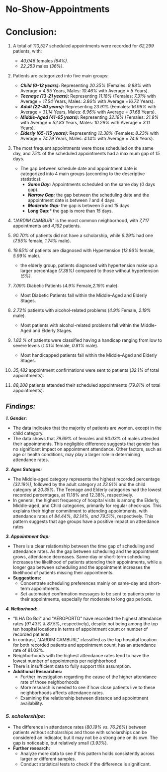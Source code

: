 # No-Show-Appointments
# Conclusion:
1. A total of *110,527* scheduled appointments were recorded for *62,299* patients, with:
    - *40,046* females *(64%)*.
    - *22,253* males *(36%)*.

2. Patients are categorized into five main groups:
    - ***Child (0-12 years):*** Representing *20.35%* (Females: *9.88%* with Average = *4.95* Years, Males: *10.46%* with Average = *5* Years).
    - ***Teenage (13-21 years):*** Representing *11.18%* (Females: *7.31%* with Average = *17.54* Years, Males: *3.86%* with Average =*16.72* Years).
    - ***Adult (22-40 years):*** Representing *23.91%* (Females: *16.96%* with Average = *31.14* Years, Males: *6.96%* with Average = *31.68* Years).
    - ***Middle-Aged (41-65 years):*** Representing *32.19%* (Females: *21.9%* with Average = *52.83* Years, Males: *10.29%* with Average = *3.11* Years).
    - ***Elderly (65-115 years):*** Representing *12.38%* (Females: *8.23%* with Average = *74.79* Years, Males: *4.14%* with Average = *74.6* Years).

3. The most frequent appointments were those scheduled on the same day, and *75%* of the scheduled appointments had a maximum gap of *15* days.
    - The gap between schedule date and appointment date is categorized into 4 main groups (according to the descriptive statistics):
        - ***Same Day:*** Appointments scheduled on the same day (*0* days gap).
        - ***Narrow Gap:*** the gap between the scheduling date and the appointment date is between *1* and *4* days.
        - ***Moderate Gap:*** the gap is between *5* and *15* days.
        - **Long Gap:*** the gap is more than *15* days.

4. *"JARDIM CAMBURI"* is the most common neighborhood, with *7,717* appointments and *4,192* patients.

5. *90.70%* of patients did not have a scholarship, while *9.29%* had one (*7.55%* female, *1.74%* male).

6. *19.65%* of patients are diagnosed with Hypertension (*13.66%* female, *5.99%* male).
    - the elderly group, patients diagnosed with hypertension make up a larger percentage *(7.38%)* compared to those without hypertension *(5%)*.

7. *7.09%* Diabetic Patients (*4.9%* Female,*2.19%* male).
    - Most Diabetic Patients fall within the Middle-Aged and Elderly Stages.

8. *2.72%* patients with alcohol-related problems (*4.9%* Female, *2.19%* male).
    - Most patients with alcohol-related problems fall within the Middle-Aged and Elderly Stages.

9. *1.82 %* of patients were classified having a handicap ranging from low to severe levels (*1.01%* female, *0.81%* male). 
    - Most handicapped patients fall within the Middle-Aged and Elderly Stages.

10. *35,482* appointment confirmations were sent to patients (*32.1%* of total appointments).

11. *88,208* patients attended their scheduled appointments (*79.81%* of total appointments).

## ***Findings:***
***1. Gender:***
- The data indicates that the majority of patients are women, except in the child category.
- The data shows that *79.69%* of females and *80.03%* of males attended their appointments. This negligible difference suggests that gender has no significant impact on appointment attendance. Other factors, such as age or health conditions, may play a larger role in determining attendance rates.

***2. Ages Satages:***
- The Middle-aged category represents the highest recorded percentage _(32.19%)_, followed by the adult category at *23.91%* and the child category at *20.35%*. The Teenage and Elderly categories had the lowest recorded percentages, at 11.18% and 12.38%, respectively.
- In general, the highest frequency of hospital visits is among the Elderly, Middle-aged, and Child categories, primarily for regular check-ups. This explains their higher commitment to attending appointments, with attendance rates of _84.44%, 82.14%, and 79.51%_, respectively. This pattern suggests that age groups have a positive impact on attendance rates

***3. Appointment Gap:***
- There is a clear relationship between the time gap of scheduling and attendance rates. As the gap between scheduling and the appointment grows, attendance decreases. Same-day or short-term scheduling increases the likelihood of patients attending their appointments, while a longer gap between scheduling and the appointment increases the likelihood of patients missing their appointments.
- **Suggestions:**
    - Concentrate scheduling preferences mainly on same-day and short-term appointments.
    - Set automated confirmation messages to be sent to patients prior to their appointments, especially for moderate to long gap periods.

***4. Neiborhood:***
- "ILHA Do Boi" and "AEROPORTO" have recorded the highest attendance rates (*91.43% & 87.5%*, respectively), despite not being among the top ten hospital locations in terms of appointment count or number of recorded patients.
- In contrast, "JARDIM CAMBURI," classified as the top hospital location for both recorded patients and appointment count, has an attendance rate of 81.02%.
- Neighborhoods with the highest attendance rates tend to have the lowest number of appointments per neighborhood
- There is insufficient data to fully support this assumption.
- **Additional Researches:**
    -  Further investigation regarding the cause of the higher attendance rate of those neighborhoods
    -  More research is needed to see if how close patients live to these neighborhoods affects attendance rates.
    -  Examining the relationship between distance and appointment availability.

### ***5. scholarships:***
- The difference in attendance rates (*80.19% vs. 76.26%*) between patients without scholarships and those with scholarships can be considered an indicator, but it may not be a strong one on its own. The gap is noticeable, but relatively small (*3.93%*).
- **Further research:**
    - Analyze more data to see if this pattern holds consistently across larger or different samples.
    - Conduct statistical tests to check if the difference is significant.















